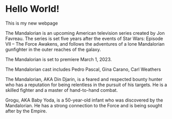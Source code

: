 # Hello World!

This is my new webpage


The Mandalorian is an upcoming American television series created by Jon Favreau. The series is set five years after the events of Star Wars: Episode VII – The Force Awakens, and follows the adventures of a lone Mandalorian gunfighter in the outer reaches of the galaxy.

The Mandalorian is set to premiere March 1, 2023.

The Mandalorian cast includes Pedro Pascal, Gina Carano, Carl Weathers

The Mandalorian, AKA Din Djarin, is a feared and respected bounty hunter who has a reputation for being relentless in the pursuit of his targets. He is a skilled fighter and a master of hand-to-hand combat.

Grogu, AKA Baby Yoda, is a 50-year-old infant who was discovered by the Mandalorian. He has a strong connection to the Force and is being sought after by the Empire.
